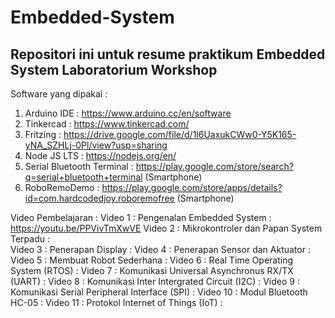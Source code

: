 # Embedded-System
Repositori ini untuk resume praktikum Embedded System Laboratorium Workshop 
--------------------------------------------------------------------------

Software yang dipakai :
1. Arduino IDE : https://www.arduino.cc/en/software
2. Tinkercad : https://www.tinkercad.com/
3. Fritzing : https://drive.google.com/file/d/1l6UaxukCWw0-Y5K165-yNA_SZHLj-0Pl/view?usp=sharing
4. Node JS LTS : https://nodejs.org/en/
5. Serial Bluetooth Terminal : https://play.google.com/store/search?q=serial+bluetooth+terminal (Smartphone)
6. RoboRemoDemo : https://play.google.com/store/apps/details?id=com.hardcodedjoy.roboremofree (Smartphone) 


Video Pembelajaran :
Video 1  : Pengenalan Embedded System                     : https://youtu.be/PPVivTmXwVE
Video 2  : Mikrokontroler dan Papan System Terpadu        :  
Video 3  : Penerapan Display                              :
Video 4  : Penerapan Sensor dan Aktuator                  :
Video 5  : Membuat Robot Sederhana                        :
Video 6  : Real Time Operating System (RTOS)              :
Video 7  : Komunikasi Universal Asynchronus RX/TX (UART)  :
Video 8  : Komunikasi Inter Intergrated Circuit (I2C)     :
Video 9  : Komunikasi Serial Peripheral Interface (SPI)   :
Video 10 : Modul Bluetooth HC-05                          :
Video 11 : Protokol Internet of Things (IoT)              :
